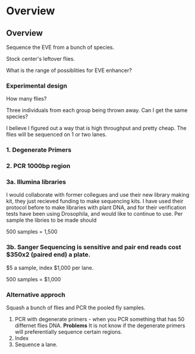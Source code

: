 # Overview

## Overview

Sequence the EVE from a bunch of species.

Stock center's leftover flies. 

What is the range of possiblities for EVE enhancer?  

### Experimental design

How many flies?

Three individuals from each group being thrown away. 
Can I get the same species?

I believe I figured out a way that is high throughput and pretty cheap. The flies will be sequenced on 1 or two lanes.  

### 1. Degenerate Primers

### 2.  PCR 1000bp region

### 3a. Illumina libraries

I would collaborate with former collegues and use their new library making kit, they just recieved funding to make sequencing kits. I have used their protocol before to make libraries with plant DNA, and for their verification tests have been using Drosophila, and would like to continue to use. Per sample the libries to be made should 

500 samples = 1,500 

### 3b. Sanger Sequencing is sensitive and pair end reads cost $350x2 (paired end) a plate.

$5 a sample, index $1,000 per lane. 

500 samples = $1,000 

### Alternative approch

Squash a bunch of flies and PCR the pooled fly samples. 

1. PCR with degenerate primers - when you PCR something that has 50 differnet flies DNA. **Problems** It is not know if the degenerate primers will preferentially sequence certain regions.
2. Index 
3. Sequence a lane. 

